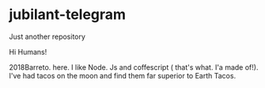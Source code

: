 # jubilant-telegram
Just another repository



Hi Humans!

2018Barreto. here. I like Node. Js and coffescript ( that's what. I'a made of!).
I've had tacos on the moon and find them far superior to Earth Tacos.
